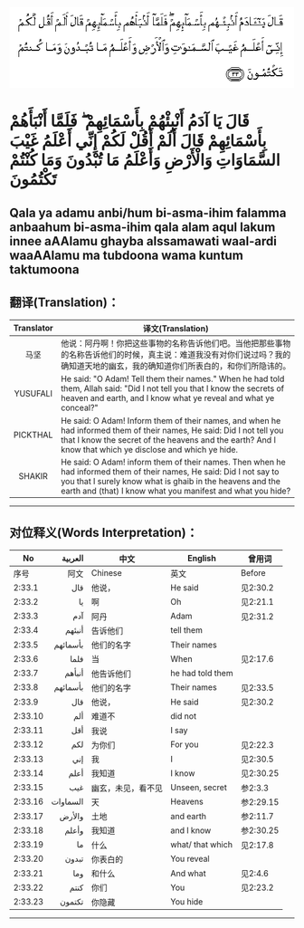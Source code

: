 ![002:033](images/002_033.gif)

#  قَالَ يَا آدَمُ أَنْبِئْهُمْ بِأَسْمَائِهِمْ ۖ فَلَمَّا أَنْبَأَهُمْ بِأَسْمَائِهِمْ قَالَ أَلَمْ أَقُلْ لَكُمْ إِنِّي أَعْلَمُ غَيْبَ السَّمَاوَاتِ وَالْأَرْضِ وَأَعْلَمُ مَا تُبْدُونَ وَمَا كُنْتُمْ تَكْتُمُونَ 

## Qala ya adamu anbi/hum bi-asma-ihim falamma anbaahum bi-asma-ihim qala alam aqul lakum innee aAAlamu ghayba alssamawati waal-ardi waaAAlamu ma tubdoona wama kuntum taktumoona

## 翻译(Translation)：

| Translator | 译文(Translation)                                            |
|:----------:| ------------------------------------------------------------ |
| 马坚       | 他说：阿丹啊！你把这些事物的名称告诉他们吧。当他把那些事物的名称告诉他们的时候，真主说：难道我没有对你们说过吗？我的确知道天地的幽玄，我的确知道你们所表白的，和你们所隐讳的。 |
| YUSUFALI   | He said: "O Adam! Tell them their names." When he had told them, Allah said: "Did I not tell you that I know the secrets of heaven and earth, and I know what ye reveal and what ye conceal?" |
| PICKTHAL   | He said: O Adam! Inform them of their names, and when he had informed them of their names, He said: Did I not tell you that I know the secret of the heavens and the earth? And I know that which ye disclose and which ye hide. |
| SHAKIR     | He said: O Adam! inform them of their names. Then when he had informed them of their names, He said: Did I not say to you that I surely know what is ghaib in the heavens and the earth and (that) I know what you manifest and what you hide? |

---

## 对位释义(Words Interpretation)：

| No      | العربية  | 中文               | English          | 曾用词    |
| ------- | --------:| ------------------ | ---------------- | --------- |
| 序号    | 阿文     | Chinese            | 英文             | Before    |
| 2:33.1  | قال      | 他说，             | He said          | 见2:30.2  |
| 2:33.2  | يا       | 啊                 | Oh               | 见2:21.1  |
| 2:33.3  | آدم      | 阿丹               | Adam             | 见2:31.2  |
| 2:33.4  | أنبئهم   | 告诉他们           | tell them        |           |
| 2:33.5  | بأسمائهم | 他们的名字         | Their names      |           |
| 2:33.6  | فلما     | 当                 | When             | 见2:17.6  |
| 2:33.7  | أنبأهم   | 他告诉他们         | he had told them |           |
| 2:33.8  | بأسمائهم | 他们的名字         | Their names      | 见2:33.5  |
| 2:33.9  | قال      | 他说，             | He said          | 见2:30.2  |
| 2:33.10 | ألم      | 难道不             | did not          |           |
| 2:33.11 | أقل      | 我说               | I say            |           |
| 2:33.12 | لكم      | 为你们             | For you          | 见2:22.3  |
| 2:33.13 | إني      | 我                 | I                | 见2:30.5  |
| 2:33.14 | أعلم     | 我知道             | I know           | 见2:30.25 |
| 2:33.15 | غيب      | 幽玄，未见，看不见 | Unseen, secret   | 参2:3.3   |
| 2:33.16 | السماوات | 天                 | Heavens          | 参2:29.15 |
| 2:33.17 | والأرض   | 土地               | and earth        | 参2:11.7  |
| 2:33.18 | وأعلم    | 我知道             | and I know       | 参2:30.25 |
| 2:33.19 | ما       | 什么               | what/ that which | 见2:17.8  |
| 2:33.20 | تبدون    | 你表白的           | You reveal       |           |
| 2:33.21 | وما      | 和什么             | And what         | 见2:4.6   |
| 2:33.22 | كنتم     | 你们               | You              | 见2:23.2  |
| 2:33.23 | تكتمون   | 你隐藏             | You hide         |           |

---
